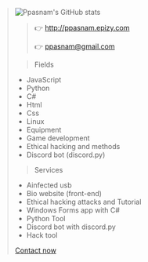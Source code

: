 >![Ppasnam's GitHub stats](https://github-readme-stats.vercel.app/api?username=ppasnam&show_icons=true&theme=dracula)
>>👉 http://ppasnam.epizy.com
>>
>>👉 ppasnam@gmail.com
>
>
>> Fields
> - JavaScript
> - Python
> - C#
> - Html
> - Css
> - Linux
> - Equipment
> - Game development
> - Ethical hacking and methods
> - Discord bot (discord.py)
>>Services
> - Ainfected usb 
> - Bio website (front-end)
> - Ethical hacking attacks and Tutorial
> - Windows Forms app with C#
> - Python Tool
> - Discord bot with discord.py
> - Hack tool
> 
> [Contact now](https://ppasnam.epizy.com/contact)
